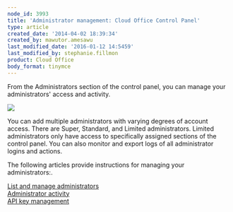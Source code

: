 ```yaml
---
node_id: 3993
title: 'Administrator management: Cloud Office Control Panel'
type: article
created_date: '2014-04-02 18:39:34'
created_by: mawutor.amesawu
last_modified_date: '2016-01-12 14:5459'
last_modified_by: stephanie.fillmon
product: Cloud Office
body_format: tinymce
---
```


From the Administrators section of the control panel, you can manage
your administrators' access and activity.

![](/knowledge_center/sites/default/files/field/image/SnapCrab_NoName_2014-3-26_13-13-24_No-00.png)

You can add multiple administrators with varying degrees of account
access. There are Super, Standard, and Limited administrators. Limited
administrators only have access to specifically assigned sections of the
control panel. You can also monitor and export logs of all administrator
logins and actions.

The following articles provide instructions for managing your
administrators:.

[List and manage administrators](node/2165)\
 [Administrator activity](node/3991)\
 [API key management](node/3992)

